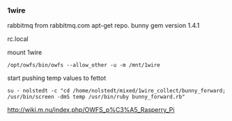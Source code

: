### 1wire

rabbitmq from rabbitmq.com apt-get repo.
bunny gem version 1.4.1

rc.local

mount 1wire

```/opt/owfs/bin/owfs --allow_other -u -m /mnt/1wire```

start pushing temp values to fettot

```su - nolstedt -c "cd /home/nolstedt/mixed/1wire_collect/bunny_forward; /usr/bin/screen -dmS temp /usr/bin/ruby bunny_forward.rb"```

http://wiki.m.nu/index.php/OWFS_p%C3%A5_Rasperry_Pi
